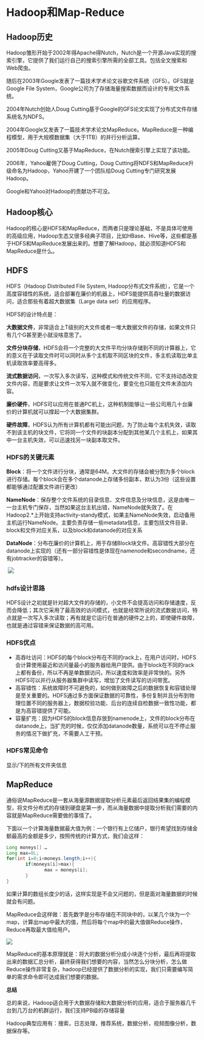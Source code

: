 # Hadoop和Map-Reduce

## Hadoop历史

Hadoop雏形开始于2002年得Apache得Nutch，Nutch是一个开源Java实现的搜索引擎，它提供了我们运行自己的搜索引擎所需的全部工具。包括全文搜索和Web爬虫。

随后在2003年Google发表了一篇技术学术论文谷歌文件系统（GFS）。GFS就是Google File System，Google公司为了存储海量搜索数据而设计的专用文件系统。

2004年Nutch创始人Doug Cutting基于Google的GFS论文实现了分布式文件存储系统名为NDFS。

2004年Google又发表了一篇技术学术论文MapReduce。MapReduce是一种编程模型，用于大规模数据集（大于1TB）的并行分析运算。

2005年Doug Cutting又基于MapReduce，在Nutch搜索引擎上实现了该功能。

2006年，Yahoo雇佣了Doug Cutting，Doug Cutting将NDFS和MapReduce升级命名为Hadoop，Yahoo开建了一个团队给Doug Cutting专门研究发展Hadoop。

Google和Yahoo对Hadoop的贡献功不可没。

## Hadoop核心

Hadoop的核心是HDFS和MapReduce，而两者只是理论基础，不是具体可使用的高级应用，Hadoop生态又很多经典子项目，比如HBase、Hive等，这些都是基于HDFS和MapReduce发展出来的。想要了解Hadoop，就必须知道HDFS和MapReduce是什么。

## HDFS

HDFS（Hadoop Distributed File System, Hadoop分布式文件系统），它是一个高度容错性的系统，适合部署在廉价的机器上，HDFS能提供高吞吐量的数据访问，适合那些有着超大数据集（Large data set）的应用程序。

HDFS的设计特点是：

**大数据文件**，非常适合上T级别的大文件或者一堆大数据文件的存储，如果文件只有几个G甚至更小就没啥意思了。

**文件分块存储**，HDFS会将一个完整的大文件平均分块存储到不同的计算器上，它的意义在于读取文件时可以同时从多个主机取不同区块的文件，多主机读取比单主机读取效率要高得多。

**流式数据访问**，一次写入多次读写，这种模式和传统文件不同，它不支持动态改变文件内容，而是要求让文件一次写入就不做变化，要变化也只能在文件末添加内容。

**廉价硬件**，HDFS可以应用在普通PC机上，这种机制能够让一些公司用几十台廉价的计算机就可以撑起一个大数据集群。

**硬件故障**，HDFS认为所有计算机都有可能出问题，为了防止每个主机失效，读取不到该主机的块文件，它将同一个文件的块副本分配到其他某几个主机上，如果其中一台主机失效，可以迅速找另一块副本取文件。

### HDFS的关键元素

**Block**：将一个文件进行分块，通常是64M。大文件的存储会被分割为多个block进行存储。每个block会在多个datanode上存储多份副本，默认为3份（这些设置都能够通过配置文件进行更改）

**NameNode**：保存整个文件系统的目录信息、文件信息及分块信息，这是由唯一一台主机专门保存，当然如果这台主机出错，NameNode就失效了。在Hadoop2.*上开始支持activity-standy模式，如果主NameNode失效，启动备用主机运行NameNode。主要负责存储一些metadata信息，主要包括文件目录、block和文件对应关系，以及block和datanode的对应关系

**DataNode**：分布在廉价的计算机上，用于存储Block块文件。高容错性大部分在datanode上实现的（还有一部分容错性是体现在namenode和secondname，还有jobtracker的容错等）。

​     ![](/images/hadoop01.png)                         

### hdfs设计思路

HDFS设计之初就是针对超大文件的存储的，小文件不会提高访问和存储速度，反而会降低；其次它采用了最高效的访问模式，也就是经常所说的流式数据访问，特点就是一次写入多次读取；再有就是它运行在普通的硬件之上的，即使硬件故障，也就是通过容错来保证数据的高可用。

### HDFS优点

+ 高吞吐访问：HDFS的每个block分布在不同的rack上，在用户访问时，HDFS会计算使用最近和访问量最小的服务器给用户提供。由于block在不同的rack上都有备份，所以不再是单数据访问，所以速度和效率是非常快的。另外HDFS可以并行从服务器集群中读写，增加了文件读写的访问带宽。
+ 高容错性：系统故障时不可避免的，如何做到故障之后的数据恢复和容错处理是至关重要的。HDFS通过多方面保证数据的可靠性，多份复制并且分布到物理位置不同的服务器上，数据校验功能、后台的连续自检数据一致性功能，都是为高容错提供了可能。
+ 容量扩充：因为HDFS的block信息存放到namenode上，文件的block分布在datanode上，当扩充的时候，仅仅添加datanode数量，系统可以在不停止服务的情况下做扩充，不需要人工干预。

### HDFS常见命令

显示/下的所有文件夹信息

## MapReduce

通俗说MapReduce是一套从海量源数据提取分析元素最后返回结果集的编程模型，将文件分布式的存储到硬盘是第一步，而从海量数据中提取分析我们需要的内容就是MapReduce需要做的事情了。

下面以一个计算海量数据最大值为例：一个银行有上亿储户，银行希望找到存储金额最高的金额是多少，按照传统的计算方式，我们会这样：

```java
Long moneys[] …
Long max=0L;
for(int i=0;i<moneys.length;i++){
       if(moneys[i]>max){
              max = moneys[i];
       }
}
```

如果计算的数组长度少的话，这样实现是不会又问题的，但是面对海量数据的时候就会有问题。

MapReduce会这样做：首先数字是分布存储在不同块中的，以某几个块为一个map，计算出map中最大的值，然后将每个map中的最大值做Reduce操作，Reduce再取最大值给用户。

![](/images/hadoop02.jpg)



 MapReduce的基本原理就是：将大的数据分析分成小块逐个分析，最后再将提取出来的数据汇总分析，最终获得我们想要的内容，当然怎么分块分析，怎么做Reduce操作非常复杂，hadoop已经提供了数据分析的实现，我们只需要编写简单的需求命令即可达成我们想要的数据。

**总结**

总的来说，Hadoop适合用于大数据存储和大数据分析的应用，适合于服务器几千台到几万台的机群运行，我们支持PB级的存储容量

Hadoop典型应用有：搜索，日志处理，推荐系统，数据分析，视频图像分析，数据保存等。
